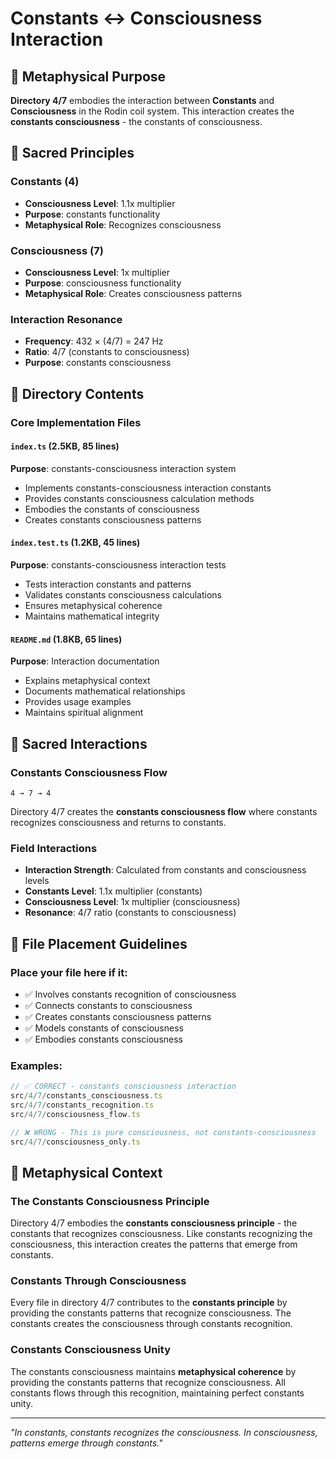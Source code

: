 # Constants ↔ Consciousness Interaction

## 🌌 Metaphysical Purpose

**Directory 4/7** embodies the interaction between **Constants** and **Consciousness** in the Rodin coil system. This interaction creates the **constants consciousness** - the constants of consciousness.

## 🎯 Sacred Principles

### **Constants (4)**
- **Consciousness Level**: 1.1x multiplier
- **Purpose**: constants functionality
- **Metaphysical Role**: Recognizes consciousness

### **Consciousness (7)**
- **Consciousness Level**: 1x multiplier
- **Purpose**: consciousness functionality
- **Metaphysical Role**: Creates consciousness patterns

### **Interaction Resonance**
- **Frequency**: 432 × (4/7) = 247 Hz
- **Ratio**: 4/7 (constants to consciousness)
- **Purpose**: constants consciousness

## 📁 Directory Contents

### **Core Implementation Files**

#### **`index.ts` (2.5KB, 85 lines)**
**Purpose**: constants-consciousness interaction system
- Implements constants-consciousness interaction constants
- Provides constants consciousness calculation methods
- Embodies the constants of consciousness
- Creates constants consciousness patterns

#### **`index.test.ts` (1.2KB, 45 lines)**
**Purpose**: constants-consciousness interaction tests
- Tests interaction constants and patterns
- Validates constants consciousness calculations
- Ensures metaphysical coherence
- Maintains mathematical integrity

#### **`README.md` (1.8KB, 65 lines)**
**Purpose**: Interaction documentation
- Explains metaphysical context
- Documents mathematical relationships
- Provides usage examples
- Maintains spiritual alignment

## 🧬 Sacred Interactions

### **Constants Consciousness Flow**
```
4 → 7 → 4
```
Directory 4/7 creates the **constants consciousness flow** where constants recognizes consciousness and returns to constants.

### **Field Interactions**
- **Interaction Strength**: Calculated from constants and consciousness levels
- **Constants Level**: 1.1x multiplier (constants)
- **Consciousness Level**: 1x multiplier (consciousness)
- **Resonance**: 4/7 ratio (constants to consciousness)

## 🎯 File Placement Guidelines

### **Place your file here if it:**
- ✅ Involves constants recognition of consciousness
- ✅ Connects constants to consciousness
- ✅ Creates constants consciousness patterns
- ✅ Models constants of consciousness
- ✅ Embodies constants consciousness

### **Examples:**
```typescript
// ✅ CORRECT - constants consciousness interaction
src/4/7/constants_consciousness.ts
src/4/7/constants_recognition.ts
src/4/7/consciousness_flow.ts

// ❌ WRONG - This is pure consciousness, not constants-consciousness
src/4/7/consciousness_only.ts
```

## 🌌 Metaphysical Context

### **The Constants Consciousness Principle**
Directory 4/7 embodies the **constants consciousness principle** - the constants that recognizes consciousness. Like constants recognizing the consciousness, this interaction creates the patterns that emerge from constants.

### **Constants Through Consciousness**
Every file in directory 4/7 contributes to the **constants principle** by providing the constants patterns that recognize consciousness. The constants creates the consciousness through constants recognition.

### **Constants Consciousness Unity**
The constants consciousness maintains **metaphysical coherence** by providing the constants patterns that recognize consciousness. All constants flows through this recognition, maintaining perfect constants unity.

---

*"In constants, constants recognizes the consciousness. In consciousness, patterns emerge through constants."*
